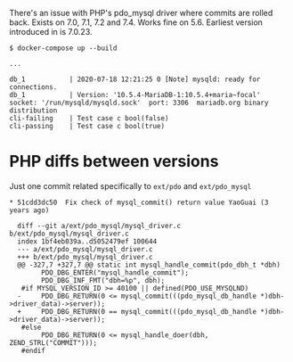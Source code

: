 There's an issue with PHP's pdo_mysql driver where commits are rolled back.
Exists on 7.0, 7.1, 7.2 and 7.4. Works fine on 5.6. Earliest version introduced
in is 7.0.23.


```
$ docker-compose up --build

...

db_1           | 2020-07-18 12:21:25 0 [Note] mysqld: ready for connections.
db_1           | Version: '10.5.4-MariaDB-1:10.5.4+maria~focal'  socket: '/run/mysqld/mysqld.sock'  port: 3306  mariadb.org binary distribution
cli-failing    | Test case c bool(false)
cli-passing    | Test case c bool(true)
```



# PHP diffs between versions

Just one commit related specifically to `ext/pdo` and `ext/pdo_mysql`

```
* 51cdd3dc50  Fix check of mysql_commit() return value YaoGuai (3 years ago)
  
  diff --git a/ext/pdo_mysql/mysql_driver.c b/ext/pdo_mysql/mysql_driver.c
  index 1bf4eb039a..d5052479ef 100644
  --- a/ext/pdo_mysql/mysql_driver.c
  +++ b/ext/pdo_mysql/mysql_driver.c
  @@ -327,7 +327,7 @@ static int mysql_handle_commit(pdo_dbh_t *dbh)
        PDO_DBG_ENTER("mysql_handle_commit");
        PDO_DBG_INF_FMT("dbh=%p", dbh);
   #if MYSQL_VERSION_ID >= 40100 || defined(PDO_USE_MYSQLND)
  -     PDO_DBG_RETURN(0 <= mysql_commit(((pdo_mysql_db_handle *)dbh->driver_data)->server));
  +     PDO_DBG_RETURN(0 == mysql_commit(((pdo_mysql_db_handle *)dbh->driver_data)->server));
   #else
        PDO_DBG_RETURN(0 <= mysql_handle_doer(dbh, ZEND_STRL("COMMIT")));
   #endif
```
